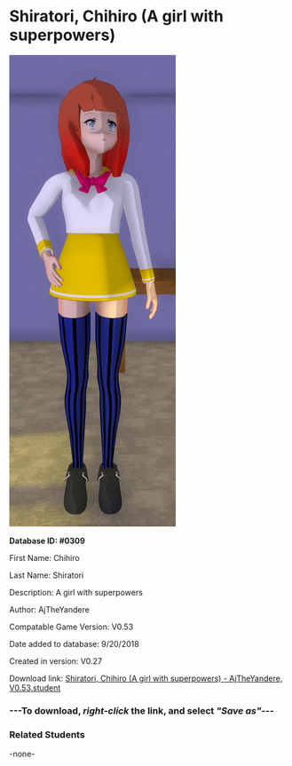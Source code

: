 # Shiratori, Chihiro (A girl with superpowers)

<img src="../../Files/Images/Shiratori, Chihiro (A girl with superpowers).png" title="Shiratori, Chihiro (A girl with superpowers) - AjTheYandere, V0.53">

**Database ID: #0309**

First Name: Chihiro

Last Name: Shiratori

Description: A girl with superpowers

Author: AjTheYandere

Compatable Game Version: V0.53

Date added to database: 9/20/2018

Created in version: V0.27

Download link: <a href="https://raw.githubusercontent.com/Arbiter1223/Daigaku-Gurashi-Custom-Students/master/Files/Student%20Files/Shiratori%2C%20Chihiro%20(A%20girl%20with%20superpowers)%20-%20AjTheYandere%2C%20V0.53.student">Shiratori, Chihiro (A girl with superpowers) - AjTheYandere, V0.53.student</a>

### ---**To download, _right-click_ the link, and select _"Save as"_**---

### Related Students

-none-
